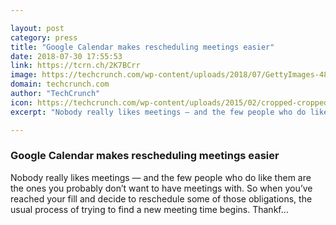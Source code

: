 ```yaml
---

layout: post
category: press
title: "Google Calendar makes rescheduling meetings easier"
date: 2018-07-30 17:55:53
link: https://tcrn.ch/2K7BCrr
image: https://techcrunch.com/wp-content/uploads/2018/07/GettyImages-482136661.jpg?w=599
domain: techcrunch.com
author: "TechCrunch"
icon: https://techcrunch.com/wp-content/uploads/2015/02/cropped-cropped-favicon-gradient.png?w=180
excerpt: "Nobody really likes meetings — and the few people who do like them are the ones you probably don’t want to have meetings with. So when you’ve reached your fill and decide to reschedule some of those obligations, the usual process of trying to find a new meeting time begins. Thankf…"

---
```


### Google Calendar makes rescheduling meetings easier

Nobody really likes meetings — and the few people who do like them are the ones you probably don’t want to have meetings with. So when you’ve reached your fill and decide to reschedule some of those obligations, the usual process of trying to find a new meeting time begins. Thankf…
